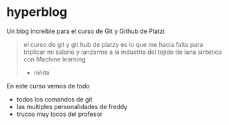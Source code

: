 # hyperblog
Un blog increible para el curso de Git y Github de Platzi
> el curso de git y git hub de platzy es lo que me hacia falta para triplicar mi salario y lanzarme a la industria del tejido de lana sintetica con Machine learning
> - niñita

En este curso vemos de todo 
- todos los comandos de git 
- las multiples personalidades de freddy
- trucos muy locos del profesor 


